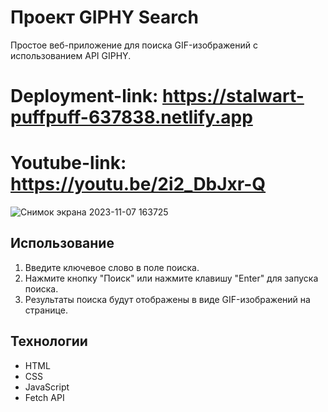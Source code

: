 # Проект GIPHY Search

Простое веб-приложение для поиска GIF-изображений с использованием API GIPHY.

# Deployment-link: https://stalwart-puffpuff-637838.netlify.app

# Youtube-link: https://youtu.be/2i2_DbJxr-Q

![Снимок экрана 2023-11-07 163725](https://github.com/adri006/GIPHY_API/assets/121346054/333a9e10-445d-47a9-897e-eefb4cd9f998)

## Использование

1. Введите ключевое слово в поле поиска.
2. Нажмите кнопку "Поиск" или нажмите клавишу "Enter" для запуска поиска.
3. Результаты поиска будут отображены в виде GIF-изображений на странице.

## Технологии

- HTML
- CSS
- JavaScript
- Fetch API
